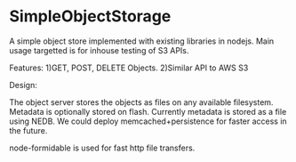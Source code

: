 # SimpleObjectStorage
A simple object store implemented with existing libraries in nodejs.
Main usage targetted is for inhouse testing of S3 APIs.

Features:
1)GET, POST, DELETE Objects.
2)Similar API to AWS S3

Design:

The object server stores the objects as files on any available filesystem. 
Metadata is optionally stored on flash. Currently metadata is stored
as a file using NEDB. We could deploy memcached+persistence for faster access in the future.

node-formidable is used for fast http file transfers.